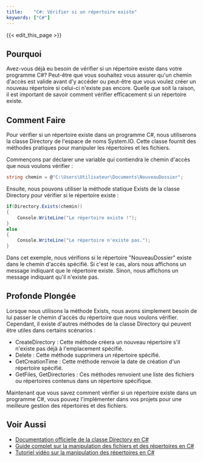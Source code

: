 ```yaml
---
title:    "C#: Vérifier si un répertoire existe"
keywords: ["C#"]
---
```


{{< edit_this_page >}}

## Pourquoi

Avez-vous déjà eu besoin de vérifier si un répertoire existe dans votre programme C#? Peut-être que vous souhaitez vous assurer qu'un chemin d'accès est valide avant d'y accéder ou peut-être que vous voulez créer un nouveau répertoire si celui-ci n'existe pas encore. Quelle que soit la raison, il est important de savoir comment vérifier efficacement si un répertoire existe.

## Comment Faire

Pour vérifier si un répertoire existe dans un programme C#, nous utiliserons la classe Directory de l'espace de noms System.IO. Cette classe fournit des méthodes pratiques pour manipuler les répertoires et les fichiers.

Commençons par déclarer une variable qui contiendra le chemin d'accès que nous voulons vérifier :

```C#
string chemin = @"C:\Users\Utilisateur\Documents\NouveauDossier";
```

Ensuite, nous pouvons utiliser la méthode statique Exists de la classe Directory pour vérifier si le répertoire existe :

```C#
if(Directory.Exists(chemin))
{
    Console.WriteLine("Le répertoire existe !");
}
else
{
    Console.WriteLine("Le répertoire n'existe pas.");
}
```

Dans cet exemple, nous vérifions si le répertoire "NouveauDossier" existe dans le chemin d'accès spécifié. Si c'est le cas, alors nous affichons un message indiquant que le répertoire existe. Sinon, nous affichons un message indiquant qu'il n'existe pas.

## Profonde Plongée

Lorsque nous utilisons la méthode Exists, nous avons simplement besoin de lui passer le chemin d'accès du répertoire que nous voulons vérifier. Cependant, il existe d'autres méthodes de la classe Directory qui peuvent être utiles dans certains scénarios :

- CreateDirectory : Cette méthode créera un nouveau répertoire s'il n'existe pas déjà à l'emplacement spécifié.
- Delete : Cette méthode supprimera un répertoire spécifié.
- GetCreationTime : Cette méthode renvoie la date de création d'un répertoire spécifié.
- GetFiles, GetDirectories : Ces méthodes renvoient une liste des fichiers ou répertoires contenus dans un répertoire spécifique.

Maintenant que vous savez comment vérifier si un répertoire existe dans un programme C#, vous pouvez l'implémenter dans vos projets pour une meilleure gestion des répertoires et des fichiers.

## Voir Aussi

- [Documentation officielle de la classe Directory en C#](https://docs.microsoft.com/fr-fr/dotnet/api/system.io.directory)
- [Guide complet sur la manipulation des fichiers et des répertoires en C#](https://www.codegrepper.com/code-examples/csharp/c%23+create+directory)
- [Tutoriel vidéo sur la manipulation des répertoires en C#](https://www.youtube.com/watch?v=IjzGJBFsMIQ)